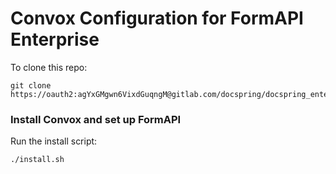 # Convox Configuration for FormAPI Enterprise

To clone this repo:

```
git clone https://oauth2:agYxGMgwn6VixdGuqngM@gitlab.com/docspring/docspring_enterprise_gilts.git
```

### Install Convox and set up FormAPI

Run the install script:

```
./install.sh
```
